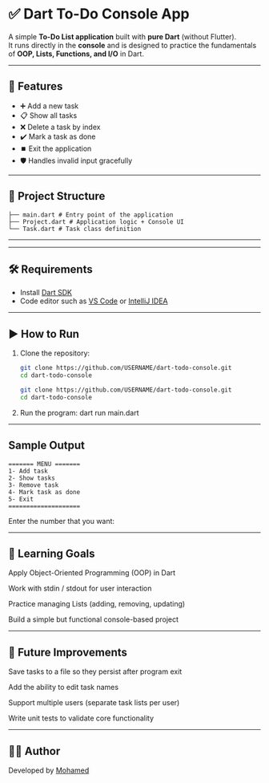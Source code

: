 # ✅ Dart To-Do Console App

A simple **To-Do List application** built with **pure Dart** (without Flutter).  
It runs directly in the **console** and is designed to practice the fundamentals of **OOP, Lists, Functions, and I/O** in Dart.

---

## 🚀 Features
- ➕ Add a new task
- 📋 Show all tasks
- ❌ Delete a task by index
- ✔️ Mark a task as done
- ⏹️ Exit the application
- 🛡️ Handles invalid input gracefully

---

## 📂 Project Structure
```
├── main.dart # Entry point of the application
├── Project.dart # Application logic + Console UI
└── Task.dart # Task class definition
```
---


---

## 🛠️ Requirements
- Install [Dart SDK](https://dart.dev/get-dart)  
- Code editor such as [VS Code](https://code.visualstudio.com/) or [IntelliJ IDEA](https://www.jetbrains.com/idea/)  

---

## ▶️ How to Run
1. Clone the repository:
   ```bash
   git clone https://github.com/USERNAME/dart-todo-console.git
   cd dart-todo-console

   git clone https://github.com/USERNAME/dart-todo-console.git
   cd dart-todo-console
2. Run the program:
dart run main.dart

---

## Sample Output
```
======= MENU =======
1- Add task
2- Show tasks
3- Remove task
4- Mark task as done
5- Exit
====================
```
Enter the number that you want:

---

## 🎯 Learning Goals

Apply Object-Oriented Programming (OOP) in Dart

Work with stdin / stdout for user interaction

Practice managing Lists (adding, removing, updating)

Build a simple but functional console-based project

---

## 📌 Future Improvements

Save tasks to a file so they persist after program exit

Add the ability to edit task names

Support multiple users (separate task lists per user)

Write unit tests to validate core functionality

---

## 👨‍💻 Author
Developed by [Mohamed](https://github.com/MohamedAbdelrahmanMetwally)

